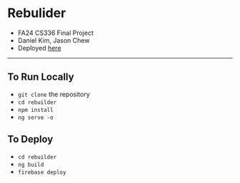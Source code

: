 # Rebulider

- FA24 CS336 Final Project
- Daniel Kim, Jason Chew
- Deployed [here](https://rebuilder-app.web.app/)

---

## To Run Locally

- `git clone` the repository
- `cd rebuilder`
- `npm install`
- `ng serve -o`

## To Deploy

- `cd rebuilder`
- `ng build`
- `firebase deploy`
